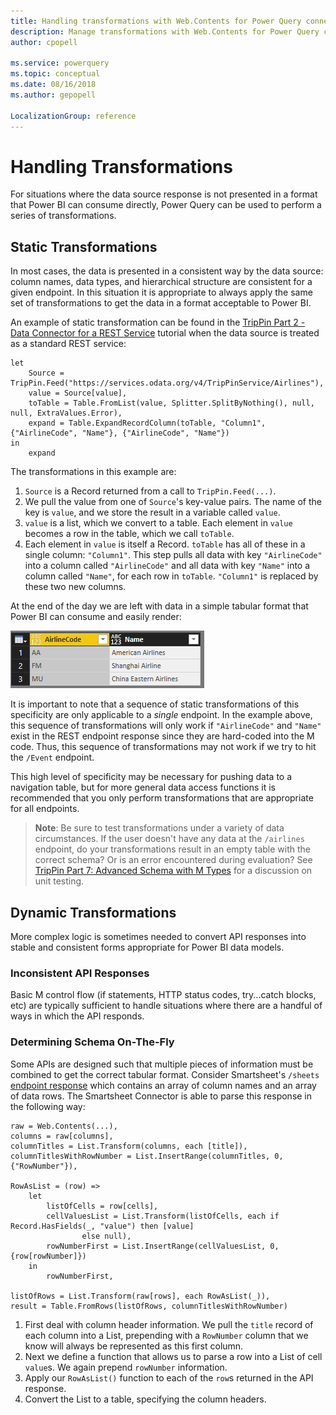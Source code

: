 ```yaml
---
title: Handling transformations with Web.Contents for Power Query connectors
description: Manage transformations with Web.Contents for Power Query connectors
author: cpopell

ms.service: powerquery
ms.topic: conceptual
ms.date: 08/16/2018
ms.author: gepopell

LocalizationGroup: reference
---
```


# Handling Transformations
For situations where the data source response is not presented in a format that Power BI can consume directly, Power Query can be used to perform a series of transformations.
## Static Transformations
In most cases, the data is presented in a consistent way by the data source: column names, data types, and hierarchical structure are consistent for a given endpoint. In this situation it is appropriate to always apply the same set of transformations to get the data in a format acceptable to Power BI.

An example of static transformation can be found in the [TripPin Part 2 - Data Connector for a REST Service](~/../samples/TripPin/2-Rest/README.md) tutorial when the data source is treated as a standard REST service:

```
let
    Source = TripPin.Feed("https://services.odata.org/v4/TripPinService/Airlines"),
    value = Source[value],
    toTable = Table.FromList(value, Splitter.SplitByNothing(), null, null, ExtraValues.Error),
    expand = Table.ExpandRecordColumn(toTable, "Column1", {"AirlineCode", "Name"}, {"AirlineCode", "Name"})
in
    expand
```

The transformations in this example are: 
1. `Source` is a Record returned from a call to `TripPin.Feed(...)`.
2. We pull the value from one of `Source`'s key-value pairs. The name of the key is `value`, and we store the result in a variable called `value`.
3. `value` is a list, which we convert to a table. Each element in `value` becomes a row in the table, which we call `toTable`.
4. Each element in `value` is itself a Record. `toTable` has all of these in a single column: `"Column1"`. This step pulls all data with key `"AirlineCode"` into a column called `"AirlineCode"` and all data with key `"Name"` into a column called `"Name"`, for each row in `toTable`. `"Column1"` is replaced by these two new columns.

At the end of the day we are left with data in a simple tabular format that Power BI can consume and easily render:

![Data in tabular form](images/trippin2Airlines.png)

It is important to note that a sequence of static transformations of this specificity are only applicable to a *single* endpoint. In the example above, this sequence of transformations will only work if `"AirlineCode"` and `"Name"` exist in the REST endpoint response since they are hard-coded into the M code. Thus, this sequence of transformations may not work if we try to hit the `/Event` endpoint. 

This high level of specificity may be necessary for pushing data to a navigation table, but for more general data access functions it is recommended that you only perform transformations that are appropriate for all endpoints.

> **Note**: Be sure to test transformations under a variety of data circumstances. If the user doesn't have any data at the `/airlines` endpoint, do your transformations result in an empty table with the correct schema? Or is an error encountered during evaluation? See [TripPin Part 7: Advanced Schema with M Types](~/../samples/TripPin/7-AdvancedSchema/README.md) for a discussion on unit testing.

## Dynamic Transformations
More complex logic is sometimes needed to convert API responses into stable and consistent forms appropriate for Power BI data models.

### Inconsistent API Responses
Basic M control flow (if statements, HTTP status codes, try...catch blocks, etc) are typically sufficient to handle situations where there are a handful of ways in which the API responds.

### Determining Schema On-The-Fly
Some APIs are designed such that multiple pieces of information must be combined to get the correct tabular format. Consider Smartsheet's `/sheets` [endpoint response] which contains an array of column names and an array of data rows. The Smartsheet Connector is able to parse this response in the following way:

```
raw = Web.Contents(...),
columns = raw[columns],
columnTitles = List.Transform(columns, each [title]),
columnTitlesWithRowNumber = List.InsertRange(columnTitles, 0, {"RowNumber"}),
                
RowAsList = (row) =>
    let
        listOfCells = row[cells],
        cellValuesList = List.Transform(listOfCells, each if Record.HasFields(_, "value") then [value]
                else null),
        rowNumberFirst = List.InsertRange(cellValuesList, 0, {row[rowNumber]})
    in
        rowNumberFirst,

listOfRows = List.Transform(raw[rows], each RowAsList(_)),
result = Table.FromRows(listOfRows, columnTitlesWithRowNumber)
```
1. First deal with column header information. We pull the `title` record of each column into a List, prepending with a `RowNumber` column that we know will always be represented as this first column.
2. Next we define a function that allows us to parse a row into a List of cell `value`s. We again prepend `rowNumber` information.
3. Apply our `RowAsList()` function to each of the `row`s returned in the API response.
4. Convert the List to a table, specifying the column headers.

[endpoint response]: https://smartsheet-platform.github.io/api-docs/#sheets
